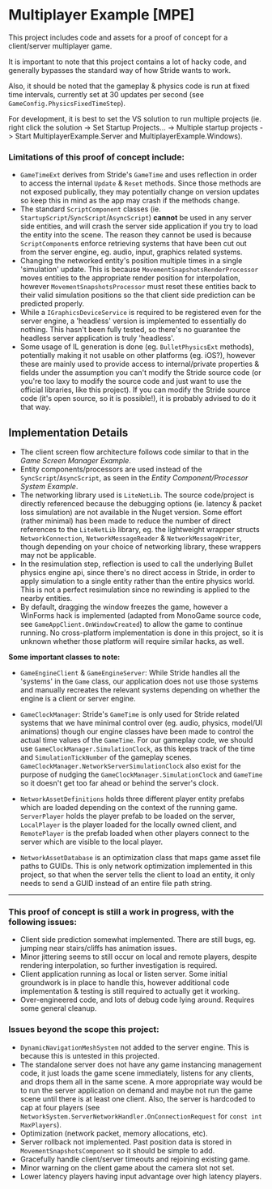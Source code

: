 ﻿# Multiplayer Example [MPE]

This project includes code and assets for a proof of concept for a client/server multiplayer game.

It is important to note that this project contains a lot of hacky code, and generally bypasses the standard way of how Stride wants to work.

Also, it should be noted that the gameplay & physics code is run at fixed time intervals, currently set at 30 updates per second (see `GameConfig.PhysicsFixedTimeStep`).

For development, it is best to set the VS solution to run multiple projects (ie. right click the solution -> Set Startup Projects... -> Multiple startup projects -> Start MultiplayerExample.Server and MultiplayerExample.Windows).

### Limitations of this proof of concept include:
- `GameTimeExt` derives from Stride's `GameTime` and uses reflection in order to access the internal `Update` & `Reset` methods. Since those methods are not exposed publically, they may potentially change on version updates so keep this in mind as the app may crash if the methods change.
- The standard `ScriptComponent` classes (ie. `StartupScript`/`SyncScript`/`AsyncScript`) **cannot** be used in any server side entities, and will crash the server side application if you try to load the entity into the scene. The reason they cannot be used is because `ScriptComponent`s enforce retrieving systems that have been cut out from the server engine, eg. audio, input, graphics related systems.
- Changing the networked entity's position multiple times in a single 'simulation' update. This is because `MovementSnapshotsRenderProcessor` moves entities to the appropriate render position for interpolation, however `MovementSnapshotsProcessor` must reset these entities back to their valid simulation positions so the that client side prediction can be predicted properly.
- While a `IGraphicsDeviceService` is required to be registered even for the server engine, a 'headless' version is implemented to essentially do nothing. This hasn't been fully tested, so there's no guarantee the headless server application is truly 'headless'.
- Some usage of IL generation is done (eg. `BulletPhysicsExt` methods), potentially making it not usable on other platforms (eg. iOS?), however these are mainly used to provide access to internal/private properties & fields under the assumption you can't modify the Stride source code (or you're too laxy to modify the source code and just want to use the official libraries, like this project). If you can modify the Stride source code (it's open source, so it is possible!), it is probably advised to do it that way.


## Implementation Details
- The client screen flow architecture follows code similar to that in the *Game Screen Manager Example*.
- Entity components/processors are used instead of the `SyncScript`/`AsyncScript`, as seen in the *Entity Component/Processor System Example*.
- The networking library used is `LiteNetLib`. The source code/project is directly referenced because the debugging options (ie. latency & packet loss simulation) are not available in the Nuget version. Some effort (rather minimal) has been made to reduce the number of direct references to the `LiteNetLib` library, eg. the lightweight wrapper structs `NetworkConnection`, `NetworkMessageReader` & `NetworkMessageWriter`, though depending on your choice of networking library, these wrappers may not be applicable.
- In the resimulation step, reflection is used to call the underlying Bullet physics engine api, since there's no direct access in Stride, in order to apply simulation to a single entity rather than the entire physics world. This is not a perfect resimulation since no rewinding is applied to the nearby entities.
- By default, dragging the window freezes the game, however a WinForms hack is implemented (adapted from MonoGame source code, see `GameAppClient.OnWindowCreated`) to allow the game to continue running. No cross-platform implementation is done in this project, so it is unknown whether those platform will require similar hacks, as well.


**Some important classes to note:**
- `GameEngineClient` & `GameEngineServer`: While Stride handles all the 'systems' in the `Game` class, our application does not use those systems and manually recreates the relevant systems depending on whether the engine is a client or server engine.

- `GameClockManager`: Stride's `GameTime` is only used for Stride related systems that we have minimal control over (eg. audio, physics, model/UI animations) though our engine classes have been made to control the actual time values of the `GameTime`. For our gameplay code, we should use `GameClockManager.SimulationClock`, as this keeps track of the time and `SimulationTickNumber` of the gameplay scenes. `GameClockManager.NetworkServerSimulationClock` also exist for the purpose of nudging the `GameClockManager.SimulationClock` and `GameTime` so it doesn't get too far ahead or behind the server's clock.

- `NetworkAssetDefinitions` holds three different player entity prefabs which are loaded depending on the context of the running game. `ServerPlayer` holds the player prefab to be loaded on the server, `LocalPlayer` is the player loaded for the locally owned client, and `RemotePlayer` is the prefab loaded when other players connect to the server which are visible to the local player.

- `NetworkAssetDatabase` is an optimization class that maps game asset file paths to GUIDs. This is only network optimization implemented in this project, so that when the server tells the client to load an entity, it only needs to send a GUID instead of an entire file path string.

---

### This proof of concept is still a work in progress, with the following issues:
- Client side prediction somewhat implemented. There are still bugs, eg. jumping near stairs/cliffs has animation issues.
- Minor jittering seems to still occur on local and remote players, despite rendering interpolation, so further investigation is required.
- Client application running as local or listen server. Some initial groundwork is in place to handle this, however additional code implementation & testing is still required to actually get it working.
- Over-engineered code, and lots of debug code lying around. Requires some general cleanup.


### Issues beyond the scope this project:
- `DynamicNavigationMeshSystem` not added to the server engine. This is because this is untested in this projected.
- The standalone server does not have any game instancing management code, it just loads the game scene immediately, listens for any clients, and drops them all in the same scene. A more appropriate way would be to run the server application on demand and maybe not run the game scene until there is at least one client. Also, the server is hardcoded to cap at four players (see `NetworkSystem.ServerNetworkHandler.OnConnectionRequest` for `const int MaxPlayers`).
- Optimization (network packet, memory allocations, etc).
- Server rollback not implemented. Past position data is stored in `MovementSnapshotsComponent` so it should be simple to add.
- Gracefully handle client/server timeouts and rejoining existing game.
- Minor warning on the client game about the camera slot not set.
- Lower latency players having input advantage over high latency players.
